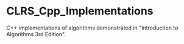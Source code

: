 # CLRS_Cpp_Implementations
C++ implementations of algorithms demonstrated in "Introduction to Algorithms 3rd Edition".
